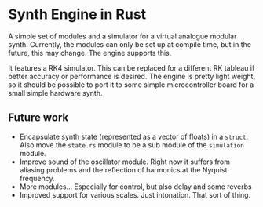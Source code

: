 # Synth Engine in Rust

A simple set of modules and a simulator for a virtual analogue modular synth. Currently, 
the modules can only be set up at compile time, but in the future, this may change. The
engine supports this.

It features a RK4 simulator. This can be replaced for a different RK tableau if better 
accuracy or performance is desired. The engine is pretty light weight, so it should be 
possible to port it to some simple microcontroller board for a small simple hardware 
synth.

## Future work

- Encapsulate synth state (represented as a vector of floats) in a `struct`. Also
  move the `state.rs` module to be a sub module of the `simulation` module.
- Improve sound of the oscillator module. Right now it suffers from aliasing problems
  and the reflection of harmonics at the Nyquist frequency.
- More modules... Especially for control, but also delay and some reverbs
- Improved support for various scales. Just intonation. That sort of thing.
